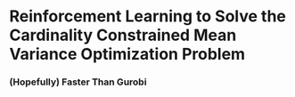 # Reinforcement Learning to Solve the Cardinality Constrained Mean Variance Optimization Problem
### (Hopefully) Faster Than Gurobi
